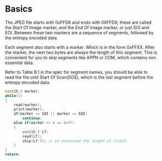 # Basics

The JPEG file starts with 0xFFD8 and ends with 0XFFD9, these are called the Start Of Image marker, and the End Of Image marker, or just SOI and EOI. Between these two markers are a sequence of segments, followed by the entropy encoded data. 

Each segment also starts with a marker. Which is in the form 0xFFXX. After the marker, the next two bytes are always the length of this segment. This is convenient for you to skip segments like APPN or COM, which contains non essential data.

Refer to Table B.1 in the spec for segment names, you should be able to read the file until Start Of Scan(SOS), which is the last segment before the entropy encoded data.

```C
uint16_t marker;
while(1)
{
    read(marker);
    print(marker);
    if(marker == SOI || marker == EOI)
        continue;
    else if(marker >> 8 == 0xFF)
    {
        uint16_t Lf;
        read(Lf);
        skip(Lf-2); // Le contained the length of itself.
    }
}
return;
```
